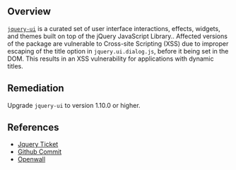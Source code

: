 ## Overview
[`jquery-ui`](https://www.npmjs.com/package/jquery-ui) is a curated set of user interface interactions, effects, widgets, and themes built on top of the jQuery JavaScript Library..
Affected versions of the package are vulnerable to Cross-site Scripting (XSS) due to improper escaping of the title option in `jquery.ui.dialog.js`, before it being set in the DOM. This results in an XSS vulnerability for applications with dynamic titles.

## Remediation
Upgrade `jquery-ui` to version 1.10.0 or higher.

## References
- [Jquery Ticket](https://bugs.jqueryui.com/ticket/6016)
- [Github Commit](https://github.com/jquery/jquery-ui/commit/7e9060c109b928769a664dbcc2c17bd21231b6f3)
- [Openwall](http://www.openwall.com/lists/oss-security/2014/11/14/8)
